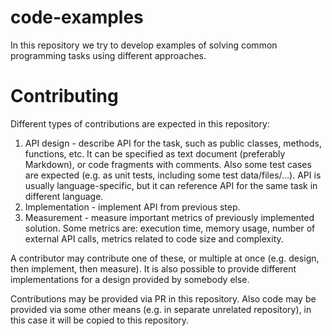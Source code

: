 # code-examples
In this repository we try to develop examples of solving common programming tasks using different approaches.

# Contributing
Different types of contributions are expected in this repository:
1. API design - describe API for the task, such as public classes, methods, functions, etc. It can be specified as text document (preferably Markdown), or code fragments with comments. Also some test cases are expected (e.g. as unit tests, including some test data/files/...). API is usually language-specific, but it can reference API for the same task in different language.
2. Implementation - implement API from previous step.
3. Measurement - measure important metrics of previously implemented solution. Some metrics are: execution time, memory usage, number of external API calls, metrics related to code size and complexity.

A contributor may contribute one of these, or multiple at once (e.g. design, then implement, then measure). It is also possible to provide different implementations for a design provided by somebody else.

Contributions may be provided via PR in this repository. Also code may be provided via some other means (e.g. in separate unrelated repository), in this case it will be copied to this repository.


